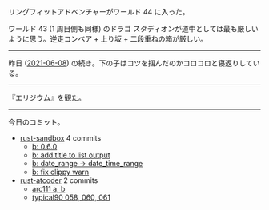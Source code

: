 リングフィットアドベンチャーがワールド 44 に入った。

ワールド 43 (1 周目側も同様) のドラゴ スタディオンが道中としては最も厳しいように思う。逆走コンベア + 上り坂 + 二段重ねの箱が厳しい。

---

昨日 ([2021-06-08]) の続き。下の子はコツを掴んだのかコロコロと寝返りしている。

---

『エリジウム』を観た。

---

今日のコミット。

- [rust-sandbox](https://github.com/bouzuya/rust-sandbox) 4 commits
  - [b: 0.6.0](https://github.com/bouzuya/rust-sandbox/commit/29802c270de6d439c23c4a6680cbf54c3e84a116)
  - [b: add title to list output](https://github.com/bouzuya/rust-sandbox/commit/a06a552b50545c1e9f4107d002db4b20f2895820)
  - [b: date_range -> date_time_range](https://github.com/bouzuya/rust-sandbox/commit/dd4184a1dbe21533d581f707a7cf4734d8c3478c)
  - [b: fix clippy warn](https://github.com/bouzuya/rust-sandbox/commit/336cba5f874de6828c7b665f661cc3e07c89a975)
- [rust-atcoder](https://github.com/bouzuya/rust-atcoder) 2 commits
  - [arc111 a, b](https://github.com/bouzuya/rust-atcoder/commit/65bf3362ae8015e3f05c8a537e4b066f046278f1)
  - [typical90 058, 060, 061](https://github.com/bouzuya/rust-atcoder/commit/b67740f2ac5275ac54bb0c9e595ae9dfa5b6fd18)

[2021-06-08]: https://blog.bouzuya.net/2021/06/08/
